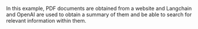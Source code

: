 In this example, PDF documents are obtained from a website and Langchain and OpenAI are used to obtain a summary of them and be able to search for relevant information within them.
